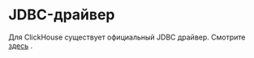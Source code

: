 JDBC-драйвер
============

Для ClickHouse существует официальный JDBC драйвер. Смотрите [здесь](https://github.com/yandex/clickhouse-jdbc) .
